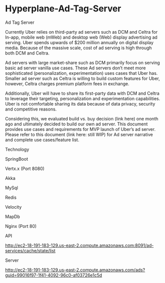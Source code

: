 # Hyperplane-Ad-Tag-Server
Ad Tag Server

Currently Uber relies on third-party ad servers such as DCM and Celtra for In-app, mobile web (mWeb) and desktop web (Web) display advertising ad serving. Uber spends upwards of $200 million annually on digital display media. Because of the massive scale, cost of ad serving is high through both DCM and Celtra.   
 
Ad servers with large market-share such as DCM primarily focus on serving basic ad server vanilla use cases. These Ad servers don’t meet more sophisticated (personalization, experimentation) uses cases that Uber has. Smaller ad server such as Celtra is willing to build custom features for Uber, however, Celtra charges premium platform fees in exchange.
 
Additionally, Uber will have to share its first-party data with DCM and Celtra to leverage their targeting, personalization and experimentation capabilities. Uber is not comfortable sharing its data because of data privacy, security and competitive reasons.
 
Considering this, we evaluated build vs. buy decision (link here) one month ago and ultimately decided to build our own ad server. This document provides use cases and requirements for MVP launch of Uber’s ad server. Please refer to this document (link here: still WIP) for Ad server narrative and complete use cases/feature list.

Technology 

SpringBoot

Vertx.x (Port 8080)

Akka

MySql

Redis

Velocity

MapDb

Nginx (Port 80)

API 

http://ec2-18-191-183-129.us-east-2.compute.amazonaws.com:8091/ad-services/cache/state/list

Server

http://ec2-18-191-183-129.us-east-2.compute.amazonaws.com/ads?guid=99016f97-1f41-4092-96c0-af03726e1c5d
